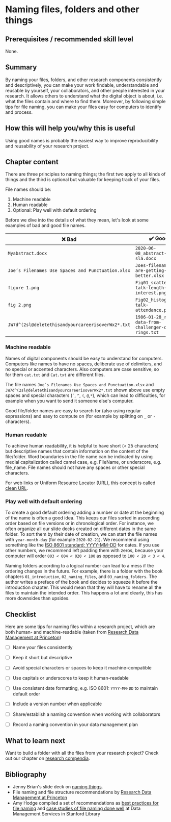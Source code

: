 # Naming files, folders and other things 

## Prerequisites / recommended skill level

None.

## Summary

By naming your files, folders, and other research components consistently and descriptively, you can make your work findable, understandable and reusable by yourself, your collaborators, and other people interested in your research.
It allows others to understand what the digital object is about, i.e. what the files contain and where to find them. Moreover, by following simple tips for file naming, you can make your files easy for computers to identify and process.

## How this will help you/why this is useful

Using good names is probably the easiest way to improve reproducibility and reusability of your research project.

## Chapter content

There are three principles to naming things; the first two apply to all kinds of things and the third is optional but valuable for keeping track of your files. 

File names should be:
1. Machine readable
2. Human readable
3. Optional: Play well with default ordering


Before we dive into the details of what they mean, let's look at some examples of bad and good file names.

| :x: Bad          | :heavy_check_mark: Good |
| -----------------|-------------------------|
|`Myabstract.docx` | `2020-06-08_abstract-for-sla.docx` |
|`Joe’s Filenames Use Spaces and Punctuation.xlsx` | `Joes-filenames-are-getting-better.xlsx` |
|`figure 1.png` | `Fig01_scatterplot-talk-length-vs-interest.png` |
|`fig 2.png` | `Fig02_histogram-talk-attendance.png` |
|`JW7d^(2sl@deletethisandyourcareerisoverWx2*.txt` | `1986-01-28_raw-data-from-challenger-o-rings.txt` |


### Machine readable

Names of digital components should be easy to understand for computers.
Computers like names to have no spaces, deliberate use of delimiters, and no special or accented characters.
Also computers are case sensitive, so for them `cat.txt` and `Cat.txt` are different files.

The file names `Joe´s Filenames Use Spaces and Punctuation.xlsx` and `JW7d^(2sl@deletethisandyourcareerisoverWx2*.txt` shown above use empty spaces and special characters (`´`, `^`, `(`, `@`,`*`), which can lead to difficulties, for example when you want to send it someone else's computer.

Good file/folder names are easy to search for (also using regular expressions) and easy to compute on (for example by splitting on `_` or `-` characters).


### Human readable

To achieve human readability, it is helpful to have short (< 25 characters) but descriptive names that contain information on the content of the file/folder.
Word boundaries in the file name can be indicated by using medial capitalization called camel case, e.g. FileName, or underscore, e.g. file_name.
File names should not have any spaces or other special characters.

For web links or Uniform Resource Locator (URL), this concept is called [clean URL](https://en.wikipedia.org/wiki/Clean_URL).

### Play well with default ordering

To create a good default ordering adding a number or date at the beginning of the name is often a good idea. 
This keeps our files sorted in ascending order based on file versions or in chronological order. 
For instance, we often organize all our slide decks created on different dates in the same folder. 
To sort them by their date of creation, we can start the file names with `year-month-day` (for example `2020-02-21`).
We recommend using something like the [ISO 8601 standard: YYYY-MM-DD](https://en.wikipedia.org/wiki/ISO_8601) for dates. 
If you use other numbers, we recommend left padding them with zeros, because your computer will order `003 < 004 < 020 < 100` as opposed to `100 < 20 < 3 < 4`. 

Naming folders according to a logical number can lead to a mess if the ordering changes in the future.
For example, there is a folder with the book chapters `01_introduction`, `02_naming_files`, and `03_naming_folders`. The author writes a preface of the book and decides to squeeze it before the introduction chapter. This would mean that they will have to rename all the files to maintain the intended order. 
This happens a lot and clearly, this has more downsides than upsides.

## Checklist

Here are some tips for naming files within a research project, which are both human- and machine-readable (taken from [Research Data Management at Princeton](https://libguides.princeton.edu/c.php?g=102546&p=930626))

- [ ] Name your files consistently
- [ ] Keep it short but descriptive
- [ ] Avoid special characters or spaces to keep it machine-compatible
- [ ] Use capitals or underscores to keep it human-readable
- [ ] Use consistent date formatting, e.g. ISO 8601: `YYYY-MM-DD` to maintain default order
- [ ] Include a version number when applicable
- [ ] Share/establish a naming convention when working with collaborators
- [ ] Record a naming convention in your data management plan


## What to learn next

Want to build a folder with all the files from your research project? 
Check out our chapter on [research compendia](research_compendia/research_compendia).


## Bibliography

- Jenny Brian's slide deck on [naming things](https://speakerdeck.com/jennybc/how-to-name-files).
- File naming and file structure recommendations by [Research Data Management at Princeton](https://libguides.princeton.edu/c.php?g=102546&p=930626)
- Amy Hodge compiled a set of recommendations as [best practices for file naming](https://library.stanford.edu/research/data-management-services/data-organization/best-practices-file-naming) and [case studies of file naming done well](https://library.stanford.edu/research/data-management-services/case-studies/case-study-file-naming-done-well) at Data Management Services in Stanford Library
